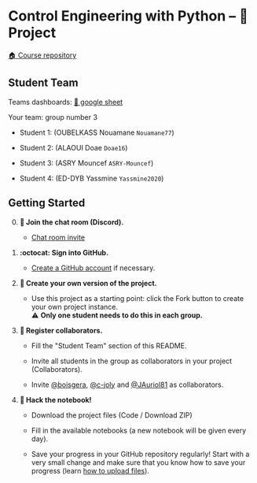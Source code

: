 # Control Engineering with Python – 🚀 Project

[:house: Course repository](https://github.com/boisgera/control-engineering-with-python)

## Student Team

Teams dashboards: [📝 google sheet](https://docs.google.com/spreadsheets/d/1bIvdzbg5PDoQSr7ugv32wQtcKUiNaBiPt2RSzHwNRtA/edit?usp=sharing)

Your team: group number 3

  - Student 1: (OUBELKASS Nouamane `Nouamane77`)

  - Student 2: (ALAOUI Doae `Doae16`)
  
  - Student 3: (ASRY Mouncef `ASRY-Mouncef`)

  - Student 4: (ED-DYB Yassmine `Yassmine2020`)

## Getting Started

  0. **:speech_balloon: Join the chat room (Discord).**
    
     - [Chat room invite](https://discord.gg/4dBDfXA2) 

  0. **:octocat: Sign into GitHub.**   
     
     - [Create a GitHub account](https://github.com/join) if necessary.

  1. **🎉 Create your own version of the project.**  
     
     - Use this project as a starting point: 
       click the Fork button to create your own project instance.  
       ⚠️ **Only one student needs to do this in each group.**

  2. **👥 Register collaborators.**  

       - Fill the "Student Team" section of this README.

       - Invite all students in the group as collaborators in your project (Collaborators).

       - Invite [@boisgera](https://github.com/boisgera), 
        [@c-joly](https://github.com/c-joly) and [@JAuriol81](https://github.com/JAuriol81) as collaborators. 

  2. **📔 Hack the notebook!**  
     
     - Download the project files (Code / Download ZIP) 
     
     - Fill in the available notebooks (a new notebook will be given every day).

     - Save your progress in your GitHub repository regularly! Start with a very small change and make sure that you know how to save your progress
      (learn [how to upload files](https://docs.github.com/en/github/managing-files-in-a-repository/adding-a-file-to-a-repository)).
